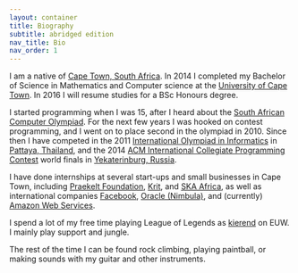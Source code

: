 ```yaml
---
layout: container
title: Biography
subtitle: abridged edition
nav_title: Bio
nav_order: 1
---
```


I am a native of [Cape Town, South Africa](https://en.wikipedia.org/wiki/Cape_Town).  In 2014 I completed my Bachelor of Science in Mathematics and Computer science at the [University of Cape Town](http://uct.ac.za/).  In 2016 I will resume studies for a BSc Honours degree.

I started programming when I was 15, after I heard about the [South African Computer Olympiad](http://www.olympiad.org.za/programming-olympiad/).  For the next few years I was hooked on contest programming, and I went on to place second in the olympiad in 2010.  Since then I have competed in the 2011 [International Olympiad in Informatics](http://www.ioinformatics.org/index.shtml) in [Pattaya, Thailand](http://www.ioi2011.or.th/), and the 2014 [ACM International Collegiate Programming Contest](http://icpc.baylor.edu/) world finals in [Yekaterinburg, Russia](http://www.icpc2014.ru/en).

I have done internships at several start-ups and small businesses in Cape Town, including [Praekelt Foundation](http://praekeltfoundation.org/), [Krit](http://krit.com/), and [SKA Africa](http://www.ska.ac.za/), as well as international companies [Facebook](https://www.facebook.com/careers/locations/menlo-park), [Oracle (Nimbula)](http://www.oracle.com/us/corporate/acquisitions/nimbula/index.html), and (currently) [Amazon Web Services](http://adccpt.co.za/).

I spend a lot of my free time playing League of Legends as [kierend](www.lolking.net/summoner/euw/61403871) on EUW.  I mainly play support and jungle.

The rest of the time I can be found rock climbing, playing paintball, or making sounds with my guitar and other instruments.
